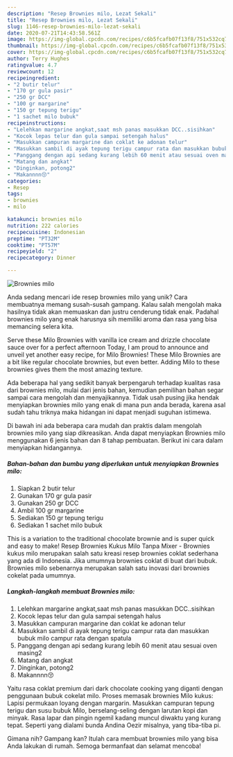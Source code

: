 ```yaml
---
description: "Resep Brownies milo, Lezat Sekali"
title: "Resep Brownies milo, Lezat Sekali"
slug: 1146-resep-brownies-milo-lezat-sekali
date: 2020-07-21T14:43:58.561Z
image: https://img-global.cpcdn.com/recipes/c6b5fcafb07f13f8/751x532cq70/brownies-milo-foto-resep-utama.jpg
thumbnail: https://img-global.cpcdn.com/recipes/c6b5fcafb07f13f8/751x532cq70/brownies-milo-foto-resep-utama.jpg
cover: https://img-global.cpcdn.com/recipes/c6b5fcafb07f13f8/751x532cq70/brownies-milo-foto-resep-utama.jpg
author: Terry Hughes
ratingvalue: 4.7
reviewcount: 12
recipeingredient:
- "2 butir telur"
- "170 gr gula pasir"
- "250 gr DCC"
- "100 gr margarine"
- "150 gr tepung terigu"
- "1 sachet milo bubuk"
recipeinstructions:
- "Lelehkan margarine angkat,saat msh panas masukkan DCC..sisihkan"
- "Kocok lepas telur dan gula sampai setengah halus"
- "Masukkan campuran margarine dan coklat ke adonan telur"
- "Masukkan sambil di ayak tepung terigu campur rata dan masukkan bubuk milo campur rata dengan spatula"
- "Panggang dengan api sedang kurang lebih 60 menit atau sesuai oven masing2"
- "Matang dan angkat"
- "Dinginkan, potong2"
- "Makannnn😚"
categories:
- Resep
tags:
- brownies
- milo

katakunci: brownies milo 
nutrition: 222 calories
recipecuisine: Indonesian
preptime: "PT32M"
cooktime: "PT57M"
recipeyield: "2"
recipecategory: Dinner

---
```



![Brownies milo](https://img-global.cpcdn.com/recipes/c6b5fcafb07f13f8/751x532cq70/brownies-milo-foto-resep-utama.jpg)

Anda sedang mencari ide resep brownies milo yang unik? Cara membuatnya memang susah-susah gampang. Kalau salah mengolah maka hasilnya tidak akan memuaskan dan justru cenderung tidak enak. Padahal brownies milo yang enak harusnya sih memiliki aroma dan rasa yang bisa memancing selera kita.

Serve these Milo Brownies with vanilla ice cream and drizzle chocolate sauce over for a perfect afternoon Today, I am proud to announce and unveil yet another easy recipe, for Milo Brownies! These Milo Brownies are a bit like regular chocolate brownies, but even better. Adding Milo to these brownies gives them the most amazing texture.

Ada beberapa hal yang sedikit banyak berpengaruh terhadap kualitas rasa dari brownies milo, mulai dari jenis bahan, kemudian pemilihan bahan segar sampai cara mengolah dan menyajikannya. Tidak usah pusing jika hendak menyiapkan brownies milo yang enak di mana pun anda berada, karena asal sudah tahu triknya maka hidangan ini dapat menjadi suguhan istimewa.


Di bawah ini ada beberapa cara mudah dan praktis dalam mengolah brownies milo yang siap dikreasikan. Anda dapat menyiapkan Brownies milo menggunakan 6 jenis bahan dan 8 tahap pembuatan. Berikut ini cara dalam menyiapkan hidangannya.

<!--inarticleads1-->

##### Bahan-bahan dan bumbu yang diperlukan untuk menyiapkan Brownies milo:

1. Siapkan 2 butir telur
1. Gunakan 170 gr gula pasir
1. Gunakan 250 gr DCC
1. Ambil 100 gr margarine
1. Sediakan 150 gr tepung terigu
1. Sediakan 1 sachet milo bubuk


This is a variation to the traditional chocolate brownie and is super quick and easy to make! Resep Brownies Kukus Milo Tanpa Mixer - Brownies kukus milo merupakan salah satu kreasi resep brownies coklat sederhana yang ada di Indonesia. Jika umumnya brownies coklat di buat dari bubuk. Brownies milo sebenarnya merupakan salah satu inovasi dari brownies cokelat pada umumnya. 

<!--inarticleads2-->

##### Langkah-langkah membuat Brownies milo:

1. Lelehkan margarine angkat,saat msh panas masukkan DCC..sisihkan
1. Kocok lepas telur dan gula sampai setengah halus
1. Masukkan campuran margarine dan coklat ke adonan telur
1. Masukkan sambil di ayak tepung terigu campur rata dan masukkan bubuk milo campur rata dengan spatula
1. Panggang dengan api sedang kurang lebih 60 menit atau sesuai oven masing2
1. Matang dan angkat
1. Dinginkan, potong2
1. Makannnn😚


Yaitu rasa coklat premium dari dark chocolate cooking yang diganti dengan penggunaan bubuk cokelat milo. Proses memasak brownies Milo kukus: Lapisi permukaan loyang dengan margarin. Masukkan campuran tepung terigu dan susu bubuk Milo, berselang-seling dengan larutan kopi dan minyak. Rasa lapar dan pingin ngemil kadang muncul diwaktu yang kurang tepat. Seperti yang dialami bunda Andina Oezir misalnya, yang tiba-tiba pi. 

Gimana nih? Gampang kan? Itulah cara membuat brownies milo yang bisa Anda lakukan di rumah. Semoga bermanfaat dan selamat mencoba!
